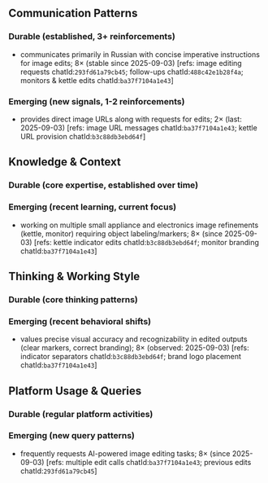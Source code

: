 ## Communication Patterns
### Durable (established, 3+ reinforcements)
- communicates primarily in Russian with concise imperative instructions for image edits; 8× (stable since 2025-09-03) [refs: image editing requests chatId:`293fd61a79cb45`; follow-ups chatId:`488c42e1b28f4a`; monitors & kettle edits chatId:`ba37f7104a1e43`]

### Emerging (new signals, 1-2 reinforcements)
- provides direct image URLs along with requests for edits; 2× (last: 2025-09-03) [refs: image URL messages chatId:`ba37f7104a1e43`; kettle URL provision chatId:`b3c88db3ebd64f`]

## Knowledge & Context
### Durable (core expertise, established over time)

### Emerging (recent learning, current focus)
- working on multiple small appliance and electronics image refinements (kettle, monitor) requiring object labeling/markers; 8× (since 2025-09-03) [refs: kettle indicator edits chatId:`b3c88db3ebd64f`; monitor branding chatId:`ba37f7104a1e43`]

## Thinking & Working Style
### Durable (core thinking patterns)

### Emerging (recent behavioral shifts)
- values precise visual accuracy and recognizability in edited outputs (clear markers, correct branding); 8× (observed: 2025-09-03) [refs: indicator separators chatId:`b3c88db3ebd64f`; brand logo placement chatId:`ba37f7104a1e43`]

## Platform Usage & Queries
### Durable (regular platform activities)

### Emerging (new query patterns)
- frequently requests AI-powered image editing tasks; 8× (since 2025-09-03) [refs: multiple edit calls chatId:`ba37f7104a1e43`; previous edits chatId:`293fd61a79cb45`]